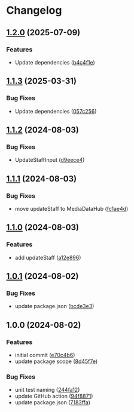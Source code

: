 # Changelog

## [1.2.0](https://github.com/media-data-hub/sdk/compare/v1.1.3...v1.2.0) (2025-07-09)


### Features

* Update dependencies ([b4c4f1e](https://github.com/media-data-hub/sdk/commit/b4c4f1e936422e1f0aad36db9895fc81a552b969))

## [1.1.3](https://github.com/media-data-hub/sdk/compare/v1.1.2...v1.1.3) (2025-03-31)


### Bug Fixes

* Update dependencies ([057c256](https://github.com/media-data-hub/sdk/commit/057c2561d396ec75ce42a0c002e6d805d9005269))

## [1.1.2](https://github.com/media-data-hub/sdk/compare/v1.1.1...v1.1.2) (2024-08-03)


### Bug Fixes

* UpdateStaffInput ([d9eece4](https://github.com/media-data-hub/sdk/commit/d9eece448f129f5a780333bc2ec2d15ebc59bfc0))

## [1.1.1](https://github.com/media-data-hub/sdk/compare/v1.1.0...v1.1.1) (2024-08-03)


### Bug Fixes

* move updateStaff to MediaDataHub ([fc1ae4d](https://github.com/media-data-hub/sdk/commit/fc1ae4d3cf282aefc262bd4982ee648e457db496))

## [1.1.0](https://github.com/media-data-hub/sdk/compare/v1.0.1...v1.1.0) (2024-08-03)


### Features

* add updateStaff ([a12e896](https://github.com/media-data-hub/sdk/commit/a12e8969edd913a80216a23d175cc3628cca5ecb))

## [1.0.1](https://github.com/media-data-hub/sdk/compare/v1.0.0...v1.0.1) (2024-08-02)


### Bug Fixes

* update package.json ([bcde3e3](https://github.com/media-data-hub/sdk/commit/bcde3e3989b4dcf5fbfea0e681d76cdb464166fc))

## 1.0.0 (2024-08-02)


### Features

* initial commit ([e70c4b6](https://github.com/media-data-hub/sdk/commit/e70c4b621cd4537898276a21a76c7dbe3cef5698))
* update package scope ([8d45f7e](https://github.com/media-data-hub/sdk/commit/8d45f7ef38df74cf0e1b00ac6ebd767a23ed6813))


### Bug Fixes

* unit test naming ([244fa12](https://github.com/media-data-hub/sdk/commit/244fa1235239af51c7495826e443d487b9e29b98))
* update GitHub action ([94f8871](https://github.com/media-data-hub/sdk/commit/94f8871eeee8cb20c09f4b9183fa92f0b796f826))
* update package.json ([7183ffa](https://github.com/media-data-hub/sdk/commit/7183ffa64b76fe921ce02a1a16bc81065ccad556))
